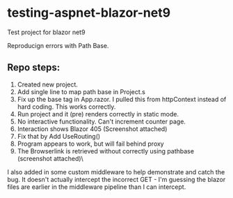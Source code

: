 # testing-aspnet-blazor-net9
Test project for blazor net9

Reproducign errors with Path Base.


## Repo steps:

1. Created new project.
1. Add single line to map path base in Project.s
1. Fix up the base tag in App.razor.  I pulled this from httpContext instead of hard coding.  This works correctly.
1. Run project and it (pre) renders correctly in static mode.
1. No interactive functionality.  Can't increment counter page.
1. Interaction shows Blazor 405 (Screenshot attached)
1. Fix that by Add UseRouting()
1. Program appears to work, but will fail behind proxy
1. The Browserlink is retrieved without correctly using pathbase (screenshot attached)\


I also added in some custom middleware to help demonstrate and catch the bug.
It doesn't actually intercept the incorrect GET - I'm guessing the blazor files are earlier in the middleware pipeline than I can intercept.
